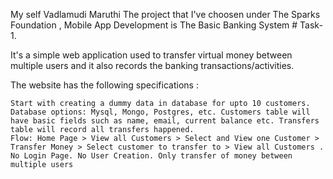My self Vadlamudi Maruthi
The project that I've choosen under The Sparks Foundation , Mobile App Development is The Basic Banking System # Task-1.

It's a simple web application used to transfer virtual money between multiple users and it also records the banking transactions/activities.

The website has the following specifications :

    Start with creating a dummy data in database for upto 10 customers. Database options: Mysql, Mongo, Postgres, etc. Customers table will have basic fields such as name, email, current balance etc. Transfers table will record all transfers happened.
    Flow: Home Page > View all Customers > Select and View one Customer > Transfer Money > Select customer to transfer to > View all Customers .
    No Login Page. No User Creation. Only transfer of money between multiple users
